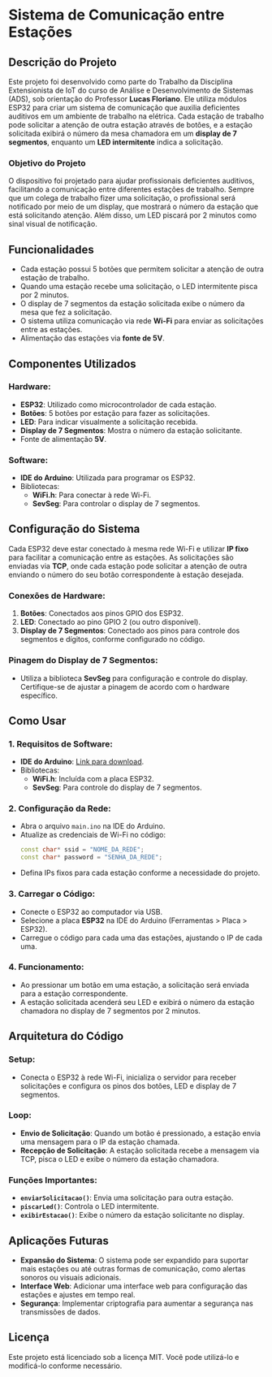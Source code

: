 
# Sistema de Comunicação entre Estações

## Descrição do Projeto

Este projeto foi desenvolvido como parte do Trabalho da Disciplina Extensionista de IoT do curso de Análise e Desenvolvimento de Sistemas (ADS), sob orientação do Professor **Lucas Floriano**. Ele utiliza módulos ESP32 para criar um sistema de comunicação que auxilia deficientes auditivos em um ambiente de trabalho na elétrica. Cada estação de trabalho pode solicitar a atenção de outra estação através de botões, e a estação solicitada exibirá o número da mesa chamadora em um **display de 7 segmentos**, enquanto um **LED intermitente** indica a solicitação.

### Objetivo do Projeto

O dispositivo foi projetado para ajudar profissionais deficientes auditivos, facilitando a comunicação entre diferentes estações de trabalho. Sempre que um colega de trabalho fizer uma solicitação, o profissional será notificado por meio de um display, que mostrará o número da estação que está solicitando atenção. Além disso, um LED piscará por 2 minutos como sinal visual de notificação.

## Funcionalidades

- Cada estação possui 5 botões que permitem solicitar a atenção de outra estação de trabalho.
- Quando uma estação recebe uma solicitação, o LED intermitente pisca por 2 minutos.
- O display de 7 segmentos da estação solicitada exibe o número da mesa que fez a solicitação.
- O sistema utiliza comunicação via rede **Wi-Fi** para enviar as solicitações entre as estações.
- Alimentação das estações via **fonte de 5V**.

## Componentes Utilizados

### Hardware:
- **ESP32**: Utilizado como microcontrolador de cada estação.
- **Botões**: 5 botões por estação para fazer as solicitações.
- **LED**: Para indicar visualmente a solicitação recebida.
- **Display de 7 Segmentos**: Mostra o número da estação solicitante.
- Fonte de alimentação **5V**.

### Software:
- **IDE do Arduino**: Utilizada para programar os ESP32.
- Bibliotecas:
  - **WiFi.h**: Para conectar à rede Wi-Fi.
  - **SevSeg**: Para controlar o display de 7 segmentos.

## Configuração do Sistema

Cada ESP32 deve estar conectado à mesma rede Wi-Fi e utilizar **IP fixo** para facilitar a comunicação entre as estações. As solicitações são enviadas via **TCP**, onde cada estação pode solicitar a atenção de outra enviando o número do seu botão correspondente à estação desejada.

### Conexões de Hardware:
1. **Botões**: Conectados aos pinos GPIO dos ESP32.
2. **LED**: Conectado ao pino GPIO 2 (ou outro disponível).
3. **Display de 7 Segmentos**: Conectado aos pinos para controle dos segmentos e dígitos, conforme configurado no código.

### Pinagem do Display de 7 Segmentos:
- Utiliza a biblioteca **SevSeg** para configuração e controle do display. Certifique-se de ajustar a pinagem de acordo com o hardware específico.

## Como Usar

### 1. Requisitos de Software:
- **IDE do Arduino**: [Link para download](https://www.arduino.cc/en/software).
- Bibliotecas:
  - **WiFi.h**: Incluída com a placa ESP32.
  - **SevSeg**: Para controle do display de 7 segmentos.

### 2. Configuração da Rede:
- Abra o arquivo `main.ino` na IDE do Arduino.
- Atualize as credenciais de Wi-Fi no código:
  ```cpp
  const char* ssid = "NOME_DA_REDE";
  const char* password = "SENHA_DA_REDE";
  ```
- Defina IPs fixos para cada estação conforme a necessidade do projeto.

### 3. Carregar o Código:
- Conecte o ESP32 ao computador via USB.
- Selecione a placa **ESP32** na IDE do Arduino (Ferramentas > Placa > ESP32).
- Carregue o código para cada uma das estações, ajustando o IP de cada uma.

### 4. Funcionamento:
- Ao pressionar um botão em uma estação, a solicitação será enviada para a estação correspondente.
- A estação solicitada acenderá seu LED e exibirá o número da estação chamadora no display de 7 segmentos por 2 minutos.

## Arquitetura do Código

### Setup:
- Conecta o ESP32 à rede Wi-Fi, inicializa o servidor para receber solicitações e configura os pinos dos botões, LED e display de 7 segmentos.

### Loop:
- **Envio de Solicitação**: Quando um botão é pressionado, a estação envia uma mensagem para o IP da estação chamada.
- **Recepção de Solicitação**: A estação solicitada recebe a mensagem via TCP, pisca o LED e exibe o número da estação chamadora.

### Funções Importantes:
- **`enviarSolicitacao()`**: Envia uma solicitação para outra estação.
- **`piscarLed()`**: Controla o LED intermitente.
- **`exibirEstacao()`**: Exibe o número da estação solicitante no display.

## Aplicações Futuras

- **Expansão do Sistema**: O sistema pode ser expandido para suportar mais estações ou até outras formas de comunicação, como alertas sonoros ou visuais adicionais.
- **Interface Web**: Adicionar uma interface web para configuração das estações e ajustes em tempo real.
- **Segurança**: Implementar criptografia para aumentar a segurança nas transmissões de dados.

## Licença

Este projeto está licenciado sob a licença MIT. Você pode utilizá-lo e modificá-lo conforme necessário.
